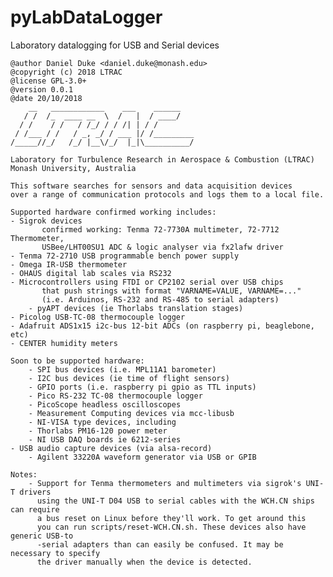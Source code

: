 # pyLabDataLogger
Laboratory datalogging for USB and Serial devices

    @author Daniel Duke <daniel.duke@monash.edu>
    @copyright (c) 2018 LTRAC
    @license GPL-3.0+
    @version 0.0.1
    @date 20/10/2018
        __   ____________    ___    ______    
       / /  /_  ____ __  \  /   |  / ____/    
      / /    / /   / /_/ / / /| | / /         
     / /___ / /   / _, _/ / ___ |/ /_________ 
    /_____//_/   /_/ |__\/_/  |_|\__________/ 

    Laboratory for Turbulence Research in Aerospace & Combustion (LTRAC)
    Monash University, Australia

    This software searches for sensors and data acquisition devices
    over a range of communication protocols and logs them to a local file.
    
    Supported hardware confirmed working includes:
	- Sigrok devices
           confirmed working: Tenma 72-7730A multimeter, 72-7712 Thermometer,
           USBee/LHT00SU1 ADC & logic analyser via fx2lafw driver
    - Tenma 72-2710 USB programmable bench power supply
    - Omega IR-USB thermometer 
	- OHAUS digital lab scales via RS232
	- Microcontrollers using FTDI or CP2102 serial over USB chips
           that push strings with format "VARNAME=VALUE, VARNAME=..."
           (i.e. Arduinos, RS-232 and RS-485 to serial adapters)
        - pyAPT devices (ie Thorlabs translation stages)
    - Picolog USB-TC-08 thermocouple logger
    - Adafruit ADS1x15 i2c-bus 12-bit ADCs (on raspberry pi, beaglebone, etc)
    - CENTER humidity meters
    
    Soon to be supported hardware:
        - SPI bus devices (i.e. MPL11A1 barometer)
        - I2C bus devices (ie time of flight sensors)
        - GPIO ports (i.e. raspberry pi gpio as TTL inputs)
        - Pico RS-232 TC-08 thermocouple logger
        - PicoScope headless oscilloscopes
        - Measurement Computing devices via mcc-libusb
        - NI-VISA type devices, including
		- Thorlabs PM16-120 power meter
		- NI USB DAQ boards ie 6212-series
	- USB audio capture devices (via alsa-record)
        - Agilent 33220A waveform generator via USB or GPIB

    Notes:
	    - Support for Tenma thermometers and multimeters via sigrok's UNI-T drivers
          using the UNI-T D04 USB to serial cables with the WCH.CN ships can require
          a bus reset on Linux before they'll work. To get around this
          you can run scripts/reset-WCH.CN.sh. These devices also have generic USB-to
          -serial adapters than can easily be confused. It may be necessary to specify
          the driver manually when the device is detected.
